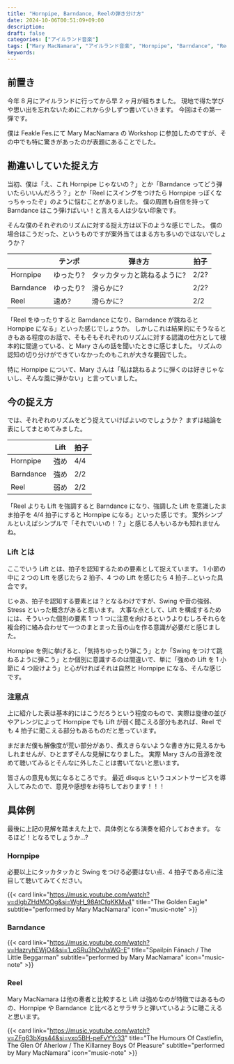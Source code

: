 ```yaml
---
title: "Hornpipe, Barndance, Reelの弾き分け方"
date: 2024-10-06T00:51:09+09:00
description:
draft: false
categories: ["アイルランド音楽"]
tags: ["Mary MacNamara", "アイルランド音楽", "Hornpipe", "Barndance", "Reel"]
keywords:
---
```


## 前置き

今年 8 月にアイルランドに行ってから早 2 ヶ月が経ちました。
現地で得た学びや思い出を忘れないためにこれから少しずつ書いていきます。
今回はその第一弾です。

僕は Feakle Fes.にて Mary MacNamara の Workshop に参加したのですが、その中でも特に驚きがあったのが表題にあることでした。

<!--more-->

## 勘違いしていた捉え方

当初、僕は「え、これ Hornpipe じゃないの？」とか「Barndance ってどう弾いたらいいんだろう？」とか「Reel にスイングをつけたら Hornpipe っぽくなっちゃったぞ」のように悩むことがありました。
僕の周囲も自信を持って Barndance はこう弾けばいい！と言える人は少ない印象です。

そんな僕のそれぞれのリズムに対する捉え方は以下のような感じでした。
僕の場合はこうだった、というものですが案外当てはまる方も多いのではないでしょうか？

|           | テンポ    | 弾き方                      | 拍子 |
| --------- | --------- | --------------------------- | ---- |
| Hornpipe  | ゆったり? | タッカタッカと跳ねるように? | 2/2? |
| Barndance | ゆったり? | 滑らかに?                   | 2/2? |
| Reel      | 速め?     | 滑らかに?                   | 2/2  |

「Reel をゆったりすると Barndance になり、Barndance が跳ねると Hornpipe になる」といった感じでしょうか。
しかしこれは結果的にそうなるときもある程度のお話で、そもそもそれぞれのリズムに対する認識の仕方として根本的に間違っている、と Mary さんの話を聞いたときに感じました。
リズムの認知の切り分けができていなかったのもこれが大きな要因でした。

特に Hornpipe について、Mary さんは「私は跳ねるように弾くのは好きじゃないし、そんな風に弾かない」と言っていました。

## 今の捉え方

では、それぞれのリズムをどう捉えていけばよいのでしょうか？
まずは結論を表にしてまとめてみました。

|           | Lift | 拍子 |
| --------- | ---- | ---- |
| Hornpipe  | 強め | 4/4  |
| Barndance | 強め | 2/2  |
| Reel      | 弱め | 2/2  |

「Reel よりも Lift を強調すると Barndance になり、強調した Lift を意識したまま拍子を 4/4 拍子にすると Hornpipe になる」といった感じです。
案外シンプルといえばシンプルで「それでいいの！？」と感じる人もいるかも知れませんね。

### Lift とは

ここでいう Lift とは、拍子を認知するための要素として捉えています。
1 小節の中に 2 つの Lift を感じたら 2 拍子、4 つの Lift を感じたら 4 拍子...といった具合です。

じゃあ、拍子を認知する要素とは？となるわけですが、Swing や音の強弱、Stress といった概念があると思います。
大事な点として、Lift を構成するためには、そういった個別の要素 1 つ 1 つに注意を向けるというよりむしろそれらを複合的に絡み合わせて一つのまとまった音の山を作る意識が必要だと感じました。

Hornpipe を例に挙げると、「気持ちゆったり弾こう」とか「Swing をつけて跳ねるように弾こう」とか個別に意識するのは間違いで、単に「強めの Lift を 1 小節に 4 つ設けよう」と心がければそれは自然と Hornpipe になる、そんな感じです。

### 注意点

上に紹介した表は基本的にはこうだろうという程度のもので、実際は旋律の並びやアレンジによって Hornpipe でも Lift が弱く聞こえる部分もあれば、Reel でも 4 拍子に聞こえる部分もあるものだと思っています。

まだまだ僕も解像度が荒い部分があり、煮えきらないような書き方に見えるかもしれませんが、ひとまずそんな見解になりました。
実際 Mary さんの音源を改めて聴いてみるとそんなに外したことは書いてないと思います。

皆さんの意見も気になるところです。
最近 disqus というコメントサービスを導入してみたので、意見や感想をお待ちしております！！！

## 具体例

最後に上記の見解を踏まえた上で、具体例となる演奏を紹介しておきます。
なるほど！となるでしょうか...?

### Hornpipe

必要以上にタッカタッカと Swing をつける必要はない点、4 拍子である点に注目して聴いてみてください。

{{< card link="https://music.youtube.com/watch?v=dIgbZHdMOOg&si=WgH_98AtCfqKKMv4" title="The Golden Eagle" subtitle="performed by Mary MacNamara" icon="music-note" >}}

### Barndance

{{< card link="https://music.youtube.com/watch?v=HazryhEWjO4&si=1_oSRu3hOvhsWG-E" title="Spailpín Fánach / The Little Beggarman" subtitle="performed by Mary MacNamara" icon="music-note" >}}

### Reel

Mary MacNamara は他の奏者と比較すると Lift は強めなのが特徴ではあるものの、Hornpipe や Barndance と比べるとサラサラと弾いているように聴こえると思います。

{{< card link="https://music.youtube.com/watch?v=ZFg63bXgs44&si=vxo5BH-peFvYYr33" title="The Humours Of Castlefin, The Glen Of Aherlow / The Killarney Boys Of Pleasure" subtitle="performed by Mary MacNamara" icon="music-note" >}}
